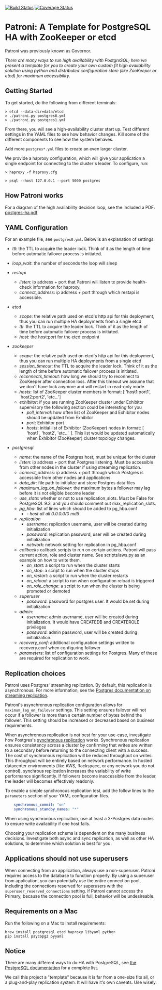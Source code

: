 [![Build Status](https://travis-ci.org/zalando/patroni.svg?branch=master)](https://travis-ci.org/zalando/patroni)
[![Coverage Status](https://coveralls.io/repos/zalando/patroni/badge.svg?branch=master)](https://coveralls.io/r/zalando/patroni?branch=master)
# Patroni: A Template for PostgreSQL HA with ZooKeeper or etcd

Patroni was previously known as Governor.

*There are many ways to run high availability with PostgreSQL; here we present a template for you to create your own custom fit high availability solution using python and distributed configuration store (like ZooKeeper or etcd) for maximum accessibility.*

## Getting Started
To get started, do the following from different terminals:

```
> etcd --data-dir=data/etcd
> ./patroni.py postgres0.yml
> ./patroni.py postgres1.yml
```

From there, you will see a high-availability cluster start up. Test
different settings in the YAML files to see how behavior changes.  Kill
some of the different components to see how the system behaves.

Add more `postgres*.yml` files to create an even larger cluster.

We provide a haproxy configuration, which will give your application a single endpoint for connecting to the cluster's leader.  To configure, run:

```
> haproxy -f haproxy.cfg
```

```
> psql --host 127.0.0.1 --port 5000 postgres
```

## How Patroni works

For a diagram of the high availability decision loop, see the included a PDF: [postgres-ha.pdf](https://github.com/zalando/patroni/blob/master/postgres-ha.pdf)

## YAML Configuration

For an example file, see `postgres0.yml`.  Below is an explanation of settings:

* *ttl*: the TTL to acquire the leader lock.  Think of it as the length of time before automatic failover process is initiated.
* *loop_wait*: the number of seconds the loop will sleep

* *restapi*
  * *listen*: ip address + port that Patroni will listen to provide health-check information for haproxy.
  * *connect_address*: ip address + port through which restapi is accessible.

* *etcd*
  * *scope*: the relative path used on etcd's http api for this deployment, thus you can run multiple HA deployments from a single etcd
  * *ttl*: the TTL to acquire the leader lock.  Think of it as the length of time before automatic failover process is initiated.
  * *host*: the host:port for the etcd endpoint

* *zookeeper*
  * *scope*: the relative path used on etcd's http api for this deployment, thus you can run multiple HA deployments from a single etcd
  * *session_timeout*: the TTL to acquire the leader lock. Think of it as the length of time before automatic failover process is initiated.
  * *reconnects_timeout*: how long we should try to reconnect to ZooKeeper after connection loss. After this timeout we assume that we don't have lock anymore and will restart in read-only mode.
  * *hosts*: list of ZooKeeper cluster members in format: [ 'host1:port1', 'host2:port2', 'etc...']
  * *exhibitor*: if you are running ZooKeeper cluster under Exhibitor supervisory the following section could be interesting for you
    * *poll_interval*: how often list of ZooKeeper and Exhibitor nodes should be updated from Exhibitor
    * *port*: Exhibitor port
    * *hosts*: initial list of Exhibitor (ZooKeeper) nodes in format: [ 'host1', 'host2', 'etc...' ]. This list would be updated automatically when Exhibitor (ZooKeeper) cluster topology changes.

* *postgresql*
  * *name*: the name of the Postgres host, must be unique for the cluster
  * *listen*: ip address + port that Postgres listening. Must be accessible from other nodes in the cluster if using streaming replication.
  * *connect_address*: ip address + port through which Postgres is accessible from other nodes and applications.
  * *data_dir*: file path to initialize and store Postgres data files
  * *maximum_lag_on_failover*: the maximum bytes a follower may lag before it is not eligible become leader
  * *use_slots*: whether or not to use replication_slots.  Must be False for PostgreSQL 9.3, and you should comment out max_replication_slots.
  * *pg_hba*: list of lines which should be added to pg_hba.conf
    * *- host all all 0.0.0.0/0 md5*
  * *replication*
    * *username*: replication username, user will be created during initialization
    * *password*: replication password, user will be created during initialization
    * *network*: network setting for replication in pg_hba.conf
  * *callbacks* callback scripts to run on certain actions. Patroni will pass current action, role and cluster name. See scripts/aws.py as an example on how to write them.
    * *on_start*: a script to run when the cluster starts
    * *on_stop*: a script to run when the cluster stops
    * *on_restart*: a script to run when the cluster restarts
    * *on_reload*: a script to run when configuration reload is triggered
    * *on_role_change*: a script to run when the cluster is being promoted or demoted
  * *superuser*
    * *password*: password for postgres user. It would be set during initialization
  * *admin*:
    * *username*: admin username, user will be created during initialization. It would have CREATEDB and CREATEROLE privileges
    * *password*: admin password, user will be created during initialization.
  * *recovery_conf*: additional configuration settings written to recovery.conf when configuring follower
  * *parameters*: list of configuration settings for Postgres.  Many of these are required for replication to work.

## Replication choices

Patroni uses Postgres' streaming replication.  By default, this replication is asynchronous.  For more information, see the [Postgres documentation on streaming replication](http://www.postgresql.org/docs/current/static/warm-standby.html#STREAMING-REPLICATION). 

Patroni's asynchronous replication configuration allows for `maximum_lag_on_failover` settings. This setting ensures failover will not occur if a follower is more than a certain number of bytes behind the follower.  This setting should be increased or decreased based on business requirements.

When asynchronous replication is not best for your use-case, investigate how Postgres's [synchronous replication](http://www.postgresql.org/docs/current/static/warm-standby.html#SYNCHRONOUS-REPLICATION) works.  Synchronous replication ensures consistency across a cluster by confirming that writes are written to a secondary before returning to the connecting client with a success.  The cost of synchronous replication will be reduced throughput on writes.  This throughput will be entirely based on network performance.  In hosted datacenter environments (like AWS, Rackspace, or any network you do not control), synchrous replication increases the variability of write performance significantly.  If followers become inaccessible from the leader, the leader will becomes effectively readonly.

To enable a simple synchronous replication test, add the follow lines to the `parameters` section of your YAML configuration files.

```YAML
    synchronous_commit: "on"
    synchronous_standby_names: "*"
```

When using synchronous replication, use at least a 3-Postgres data nodes to ensure write availability if one host fails.

Choosing your replication schema is dependent on the many business decisions.  Investigate both async and sync replication, as well as other HA solutions, to determine which solution is best for you.

## Applications should not use superusers

When connecting from an application, always use a non-superuser. Patroni requires access to the database to function properly.  By using a superuser from application, you can potentially use the entire connection pool, including the connections reserved for superusers with the `superuser_reserved_connections` setting. If Patroni cannot access the Primary, because the connection pool is full, behavior will be undesireable.

## Requirements on a Mac

Run the following on a Mac to install requirements:

```
brew install postgresql etcd haproxy libyaml python
pip install psycopg2 pyyaml
```

## Notice

There are many different ways to do HA with PostgreSQL, see [the
PostgreSQL documentation](https://wiki.postgresql.org/wiki/Replication,_Clustering,_and_Connection_Pooling) for a complete list.

We call this project a "template" because it is far from a one-size fits
all, or a plug-and-play replication system.  It will have it's own
caveats.  Use wisely.

